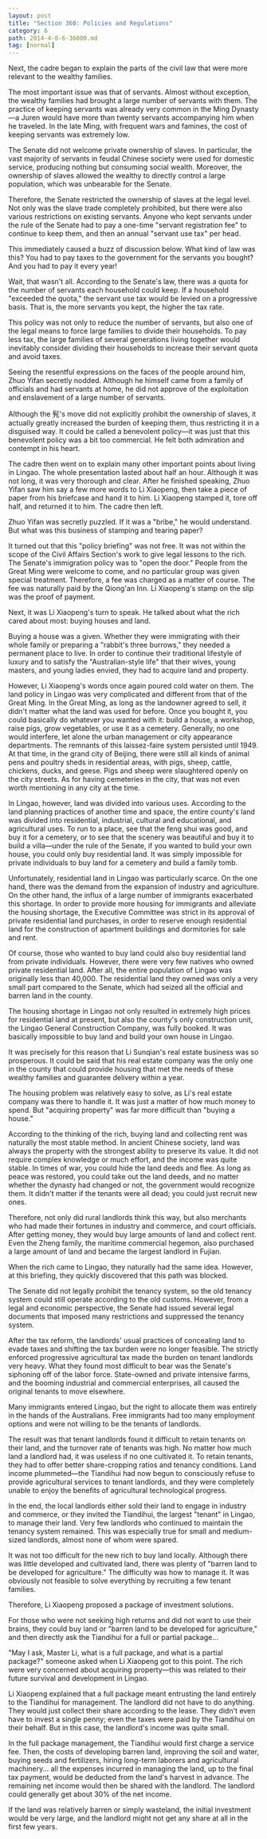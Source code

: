 ```yaml
---
layout: post
title: "Section 360: Policies and Regulations"
category: 6
path: 2014-4-8-6-36000.md
tag: [normal]
---
```


Next, the cadre began to explain the parts of the civil law that were more relevant to the wealthy families.

The most important issue was that of servants. Almost without exception, the wealthy families had brought a large number of servants with them. The practice of keeping servants was already very common in the Ming Dynasty—a Juren would have more than twenty servants accompanying him when he traveled. In the late Ming, with frequent wars and famines, the cost of keeping servants was extremely low.

The Senate did not welcome private ownership of slaves. In particular, the vast majority of servants in feudal Chinese society were used for domestic service, producing nothing but consuming social wealth. Moreover, the ownership of slaves allowed the wealthy to directly control a large population, which was unbearable for the Senate.

Therefore, the Senate restricted the ownership of slaves at the legal level. Not only was the slave trade completely prohibited, but there were also various restrictions on existing servants. Anyone who kept servants under the rule of the Senate had to pay a one-time "servant registration fee" to continue to keep them, and then an annual "servant use tax" per head.

This immediately caused a buzz of discussion below. What kind of law was this? You had to pay taxes to the government for the servants you bought? And you had to pay it every year!

Wait, that wasn't all. According to the Senate's law, there was a quota for the number of servants each household could keep. If a household "exceeded the quota," the servant use tax would be levied on a progressive basis. That is, the more servants you kept, the higher the tax rate.

This policy was not only to reduce the number of servants, but also one of the legal means to force large families to divide their households. To pay less tax, the large families of several generations living together would inevitably consider dividing their households to increase their servant quota and avoid taxes.

Seeing the resentful expressions on the faces of the people around him, Zhuo Yifan secretly nodded. Although he himself came from a family of officials and had servants at home, he did not approve of the exploitation and enslavement of a large number of servants.

Although the 髡's move did not explicitly prohibit the ownership of slaves, it actually greatly increased the burden of keeping them, thus restricting it in a disguised way. It could be called a benevolent policy—it was just that this benevolent policy was a bit too commercial. He felt both admiration and contempt in his heart.

The cadre then went on to explain many other important points about living in Lingao. The whole presentation lasted about half an hour. Although it was not long, it was very thorough and clear. After he finished speaking, Zhuo Yifan saw him say a few more words to Li Xiaopeng, then take a piece of paper from his briefcase and hand it to him. Li Xiaopeng stamped it, tore off half, and returned it to him. The cadre then left.

Zhuo Yifan was secretly puzzled. If it was a "bribe," he would understand. But what was this business of stamping and tearing paper?

It turned out that this "policy briefing" was not free. It was not within the scope of the Civil Affairs Section's work to give legal lessons to the rich. The Senate's immigration policy was to "open the door." People from the Great Ming were welcome to come, and no particular group was given special treatment. Therefore, a fee was charged as a matter of course. The fee was naturally paid by the Qiong'an Inn. Li Xiaopeng's stamp on the slip was the proof of payment.

Next, it was Li Xiaopeng's turn to speak. He talked about what the rich cared about most: buying houses and land.

Buying a house was a given. Whether they were immigrating with their whole family or preparing a "rabbit's three burrows," they needed a permanent place to live. In order to continue their traditional lifestyle of luxury and to satisfy the "Australian-style life" that their wives, young masters, and young ladies envied, they had to acquire land and property.

However, Li Xiaopeng's words once again poured cold water on them. The land policy in Lingao was very complicated and different from that of the Great Ming. In the Great Ming, as long as the landowner agreed to sell, it didn't matter what the land was used for before. Once you bought it, you could basically do whatever you wanted with it: build a house, a workshop, raise pigs, grow vegetables, or use it as a cemetery. Generally, no one would interfere, let alone the urban management or city appearance departments. The remnants of this laissez-faire system persisted until 1949. At that time, in the grand city of Beijing, there were still all kinds of animal pens and poultry sheds in residential areas, with pigs, sheep, cattle, chickens, ducks, and geese. Pigs and sheep were slaughtered openly on the city streets. As for having cemeteries in the city, that was not even worth mentioning in any city at the time.

In Lingao, however, land was divided into various uses. According to the land planning practices of another time and space, the entire county's land was divided into residential, industrial, cultural and educational, and agricultural uses. To run to a place, see that the feng shui was good, and buy it for a cemetery, or to see that the scenery was beautiful and buy it to build a villa—under the rule of the Senate, if you wanted to build your own house, you could only buy residential land. It was simply impossible for private individuals to buy land for a cemetery and build a family tomb.

Unfortunately, residential land in Lingao was particularly scarce. On the one hand, there was the demand from the expansion of industry and agriculture. On the other hand, the influx of a large number of immigrants exacerbated this shortage. In order to provide more housing for immigrants and alleviate the housing shortage, the Executive Committee was strict in its approval of private residential land purchases, in order to reserve enough residential land for the construction of apartment buildings and dormitories for sale and rent.

Of course, those who wanted to buy land could also buy residential land from private individuals. However, there were very few natives who owned private residential land. After all, the entire population of Lingao was originally less than 40,000. The residential land they owned was only a very small part compared to the Senate, which had seized all the official and barren land in the county.

The housing shortage in Lingao not only resulted in extremely high prices for residential land at present, but also the county's only construction unit, the Lingao General Construction Company, was fully booked. It was basically impossible to buy land and build your own house in Lingao.

It was precisely for this reason that Li Sunqian's real estate business was so prosperous. It could be said that his real estate company was the only one in the county that could provide housing that met the needs of these wealthy families and guarantee delivery within a year.

The housing problem was relatively easy to solve, as Li's real estate company was there to handle it. It was just a matter of how much money to spend. But "acquiring property" was far more difficult than "buying a house."

According to the thinking of the rich, buying land and collecting rent was naturally the most stable method. In ancient Chinese society, land was always the property with the strongest ability to preserve its value. It did not require complex knowledge or much effort, and the income was quite stable. In times of war, you could hide the land deeds and flee. As long as peace was restored, you could take out the land deeds, and no matter whether the dynasty had changed or not, the government would recognize them. It didn't matter if the tenants were all dead; you could just recruit new ones.

Therefore, not only did rural landlords think this way, but also merchants who had made their fortunes in industry and commerce, and court officials. After getting money, they would buy large amounts of land and collect rent. Even the Zheng family, the maritime commercial hegemon, also purchased a large amount of land and became the largest landlord in Fujian.

When the rich came to Lingao, they naturally had the same idea. However, at this briefing, they quickly discovered that this path was blocked.

The Senate did not legally prohibit the tenancy system, so the old tenancy system could still operate according to the old customs. However, from a legal and economic perspective, the Senate had issued several legal documents that imposed many restrictions and suppressed the tenancy system.

After the tax reform, the landlords' usual practices of concealing land to evade taxes and shifting the tax burden were no longer feasible. The strictly enforced progressive agricultural tax made the burden on tenant landlords very heavy. What they found most difficult to bear was the Senate's siphoning off of the labor force. State-owned and private intensive farms, and the booming industrial and commercial enterprises, all caused the original tenants to move elsewhere.

Many immigrants entered Lingao, but the right to allocate them was entirely in the hands of the Australians. Free immigrants had too many employment options and were not willing to be the tenants of landlords.

The result was that tenant landlords found it difficult to retain tenants on their land, and the turnover rate of tenants was high. No matter how much land a landlord had, it was useless if no one cultivated it. To retain tenants, they had to offer better share-cropping ratios and tenancy conditions. Land income plummeted—the Tiandihui had now begun to consciously refuse to provide agricultural services to tenant landlords, and they were completely unable to enjoy the benefits of agricultural technological progress.

In the end, the local landlords either sold their land to engage in industry and commerce, or they invited the Tiandihui, the largest "tenant" in Lingao, to manage their land. Very few landlords who continued to maintain the tenancy system remained. This was especially true for small and medium-sized landlords, almost none of whom were spared.

It was not too difficult for the new rich to buy land locally. Although there was little developed and cultivated land, there was plenty of "barren land to be developed for agriculture." The difficulty was how to manage it. It was obviously not feasible to solve everything by recruiting a few tenant families.

Therefore, Li Xiaopeng proposed a package of investment solutions.

For those who were not seeking high returns and did not want to use their brains, they could buy land or "barren land to be developed for agriculture," and then directly ask the Tiandihui for a full or partial package...

"May I ask, Master Li, what is a full package, and what is a partial package?" someone asked when Li Xiaopeng got to this point. The rich were very concerned about acquiring property—this was related to their future survival and development in Lingao.

Li Xiaopeng explained that a full package meant entrusting the land entirely to the Tiandihui for management. The landlord did not have to do anything. They would just collect their share according to the lease. They didn't even have to invest a single penny; even the taxes were paid by the Tiandihui on their behalf. But in this case, the landlord's income was quite small.

In the full package management, the Tiandihui would first charge a service fee. Then, the costs of developing barren land, improving the soil and water, buying seeds and fertilizers, hiring long-term laborers and agricultural machinery... all the expenses incurred in managing the land, up to the final tax payment, would be deducted from the land's harvest in advance. The remaining net income would then be shared with the landlord. The landlord could generally get about 30% of the net income.

If the land was relatively barren or simply wasteland, the initial investment would be very large, and the landlord might not get any share at all in the first few years.